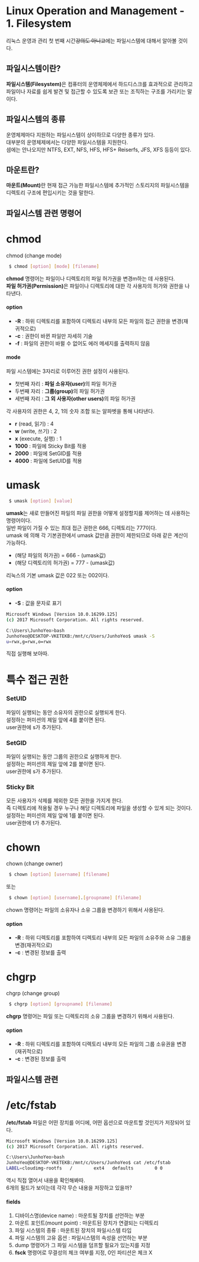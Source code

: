 # Linux Operation and Management - 1. Filesystem
리눅스 운영과 관리 첫 번째 시간~~강의도 아니고~~에는 파일시스템에 대해서 알아볼 것이다.

## 파일시스템이란?
<strong>파일시스템(Filesystem)</strong>은 컴퓨터의 운영체제에서 하드디스크를 효과적으로 관리하고 파일이나 자료를 쉽게 발견 및 접근할 수 있도록 보관 또는 조직하는 구조를 가리키는 말이다.</br>

## 파일시스템의 종류
운영체제마다 지원하는 파일시스템이 상이하므로 다양한 종류가 있다.</br>대부분의 운영체제에서는 다양한 파일시스템을 지원한다.</br>
셤에는 안나오지만 NTFS, EXT, NFS, HFS, HFS+ Reiserfs, JFS, XFS 등등이 있다.

## 마운트란?
<strong>마운트(Mount)</strong>란 현재 접근 가능한 파일시스템에 추가적인 스토리지의 파일시스템을 디렉토리 구조에 편입시키는 것을 말한다.

## 파일시스템 관련 명령어

# chmod
chmod (change mode)
```bash
 $ chmod [option] [mode] [filename]
```
<strong>chmod</strong> 명령어는 파일이나 디렉토리의 파일 허가권을 변경m하는 데 사용된다.</br>
<strong>파일 허가권(Permission)</strong>은 파일이나 디렉토리에 대한 각 사용자의 허가와 권한을 나타낸다.</br>

#### option

- <strong>-R</strong> : 하위 디렉토리를 포함하여 디렉토리 내부의 모든 파일의 접근 권한을 변경(재귀적으로)
- <strong>-c</strong> : 권한이 바뀐 파일만 자세히 기술
- <strong>-f</strong> : 파일의 권한이 바뀔 수 없어도 에러 메세지를 출력하지 않음

#### mode
파일 시스템에는 3자리로 이루어진 권한 설정이 사용된다.

- 첫번째 자리 : <strong>파일 소유자(user)</strong>의 파일 허가권
- 두번째 자리 : <strong>그룹(group)</strong>의 파일 허가권
- 세번째 자리 : <strong>그 외 사용자(other users)</strong>의 파일 허가권

각 사용자의 권한은 4, 2, 1의 숫자 조합 또는 알파벳을 통해 나타낸다.

- <strong>r</strong> (read, 읽기) : 4
- <strong>w</strong> (write, 쓰기) : 2
- <strong>x</strong> (execute, 실행) : 1
- <strong>1000</strong> : 파일에 Sticky Bit를 적용
- <strong>2000</strong> : 파일에 SetGID를 적용
- <strong>4000</strong> : 파일에 SetUID를 적용

# umask
```bash
 $ umask [option] [value]
```
<strong>umask</strong>는 새로 만들어진 파일의 파일 권한을 어떻게 설정할지를 제어하는 데 사용하는 명령어이다.</br>
일반 파일이 가질 수 있는 최대 접근 권한은 666, 디렉토리는 777이다. </br>
umask 에 의해 각 기본권한에서 umask 값만큼 권한이 제한되므로 아래 같은 계산이 가능하다.</br>

- (해당 파일의 허가권) = 666 - (umask값)
- (해당 디렉토리의 허가권) = 777 - (umask값)

리눅스의 기본 umask 값은 022 또는 002이다.

#### option

- <strong>-S</strong> : 값을 문자로 표기

```bash
Microsoft Windows [Version 10.0.16299.125]
(c) 2017 Microsoft Corporation. All rights reserved.

C:\Users\JunhoYeo>bash
JunhoYeo@DESKTOP-VKETEKB:/mnt/c/Users/JunhoYeo$ umask -S
u=rwx,g=rwx,o=rwx
```
직접 실행해 보아따.

# 특수 접근 권한
### SetUID
파일이 실행되는 동안 소유자의 권한으로 실행되게 한다.</br>
설정하는 퍼미션의 제일 앞에 4를 붙이면 된다. </br>
user권한에 s가 추가된다.

### SetGID
파일이 실행되는 동안 그룹의 권한으로 실행하게 한다.</br>
설정하는 퍼미션의 제일 앞에 2를 붙이면 된다. </br>
user권한에 s가 추가된다.

### Sticky Bit
모든 사용자가 삭제를 제외한 모든 권한을 가지게 한다.</br>
즉 디렉토리에 적용될 경우 누구나 해당 디렉토리에 파일을 생성할 수 있게 되는 것이다.</br>
설정하는 퍼미션의 제일 앞에 1를 붙이면 된다. </br>
user권한에 t가 추가된다.

# chown
chown (change owner)
```bash
 $ chown [option] [username] [filename]
```
또는
```bash
 $ chown [option] [username].[groupname] [filename]
```
chown 명령어는 파일의 소유자나 소유 그룹을 변경하기 위해서 사용된다.

#### option
- <strong>-R</strong> : 하위 디렉토리를 포함하여 디렉토리 내부의 모든 파일의 소유주와 소유 그룹을 변경(재귀적으로)
- <strong>-c</strong> : 변경된 정보를 출력

# chgrp
chgrp (change group)
```bash
 $ chgrp [option] [groupname] [filename]
```
<strong>chgrp</strong> 명령어는 파일 또는 디렉토리의 소유 그룹을 변경하기 위해서 사용된다.

#### option
- <strong>-R</strong> : 하위 디렉토리를 포함하여 디렉토리 내부의 모든 파일의 그룹 소유권을 변경(재귀적으로)
- <strong>-c</strong> : 변경된 정보를 출력

## 파일시스템 관련
# /etc/fstab
<strong>/etc/fstab</strong> 파일은 어떤 장치를 어디에, 어떤 옵션으로 마운트할 것인지가 저장되어 있다.
```bash
Microsoft Windows [Version 10.0.16299.125]
(c) 2017 Microsoft Corporation. All rights reserved.

C:\Users\JunhoYeo>bash
JunhoYeo@DESKTOP-VKETEKB:/mnt/c/Users/JunhoYeo$ cat /etc/fstab
LABEL=cloudimg-rootfs   /        ext4   defaults        0 0
```
역시 직접 열어서 내용을 확인해봐따.</br>
6개의 필드가 보이는데 각각 무슨 내용을 저장하고 있을까?

#### fields
1. 디바이스명(device name) : 마운트될 장치를 선언하는 부분
2. 마운트 포인트(mount point) : 마운트된 장치가 연결되는 디렉토리
3. 파일 시스템의 종류 : 마운트된 장치의 파일시스템 타입
4. 파일 시스템의 고유 옵션 : 파일시스템의 속성을 선언하는 부분
5. dump 명령어가 그 파일 시스템을 덤프할 필요가 있는지를 지정
6. <strong>fsck</strong> 명령어로 무결성의 체크 여부를 지정, 0인 파티션은 체크 X
